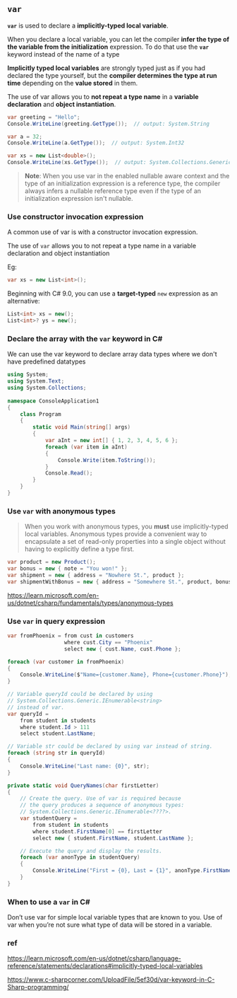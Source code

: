 ## `var`

**`var`** is used to declare a **implicitly-typed local variable**. 

When you declare a local variable, you can let the compiler **infer the type of the variable from the initialization** expression. To do that use the **`var`** keyword instead of the name of a type


**Implicitly typed local variables** are strongly typed just as if you had declared the type yourself, but the **compiler determines the type at run time** depending on the **value stored** in them.

The use of var allows you to **not repeat a type name** in a **variable declaration** and **object instantiation**.


 
```cs
var greeting = "Hello";
Console.WriteLine(greeting.GetType());  // output: System.String

var a = 32;
Console.WriteLine(a.GetType());  // output: System.Int32

var xs = new List<double>();
Console.WriteLine(xs.GetType());  // output: System.Collections.Generic.List`1[System.Double]
```

> **Note**: When you use var in the enabled nullable aware context and the type of an initialization expression is a reference type, the compiler always infers a nullable reference type even if the type of an initialization expression isn't nullable.


### Use constructor invocation expression
A common use of var is with a constructor invocation expression.


The use of `var` allows you to not repeat a type name in a variable declaration and object instantiation

Eg:
```cs
var xs = new List<int>();

```
Beginning with C# 9.0, you can use a **target-typed** `new` expression as an alternative:
```cs
List<int> xs = new();
List<int>? ys = new();

```

### Declare the array with the `var` keyword in C#
We can use the var keyword to declare array data types where we don't have predefined datatypes

```cs
using System;  
using System.Text;  
using System.Collections;  
  
namespace ConsoleApplication1  
{  
    class Program  
    {  
        static void Main(string[] args)  
        {  
            var aInt = new int[] { 1, 2, 3, 4, 5, 6 };  
            foreach (var item in aInt)  
            {  
                Console.Write(item.ToString());  
            }  
            Console.Read();  
        }  
    }  
}
```


### Use `var` with anonymous types
> When you work with anonymous types, you **must** use implicitly-typed local variables.
Anonymous types provide a convenient way to encapsulate a set of read-only properties into a single object without having to explicitly define a type first.


```cs
var product = new Product();
var bonus = new { note = "You won!" };
var shipment = new { address = "Nowhere St.", product };
var shipmentWithBonus = new { address = "Somewhere St.", product, bonus };
```


https://learn.microsoft.com/en-us/dotnet/csharp/fundamentals/types/anonymous-types



### Use `var` in query expression
```cs
var fromPhoenix = from cust in customers
                  where cust.City == "Phoenix"
                  select new { cust.Name, cust.Phone };

foreach (var customer in fromPhoenix)
{
    Console.WriteLine($"Name={customer.Name}, Phone={customer.Phone}");
}
```

```cs
// Variable queryId could be declared by using
// System.Collections.Generic.IEnumerable<string>
// instead of var.
var queryId =
    from student in students
    where student.Id > 111
    select student.LastName;

// Variable str could be declared by using var instead of string.
foreach (string str in queryId)
{
    Console.WriteLine("Last name: {0}", str);
}
```

```CS
private static void QueryNames(char firstLetter)
{
    // Create the query. Use of var is required because
    // the query produces a sequence of anonymous types:
    // System.Collections.Generic.IEnumerable<????>.
    var studentQuery =
        from student in students
        where student.FirstName[0] == firstLetter
        select new { student.FirstName, student.LastName };

    // Execute the query and display the results.
    foreach (var anonType in studentQuery)
    {
        Console.WriteLine("First = {0}, Last = {1}", anonType.FirstName, anonType.LastName);
    }
}
```

### When to use a `var` in C#

Don’t use var for simple local variable types that are known to you. Use of var when you’re not sure what type of data will be stored in a variable.



### ref
https://learn.microsoft.com/en-us/dotnet/csharp/language-reference/statements/declarations#implicitly-typed-local-variables

https://www.c-sharpcorner.com/UploadFile/5ef30d/var-keyword-in-C-Sharp-programming/
